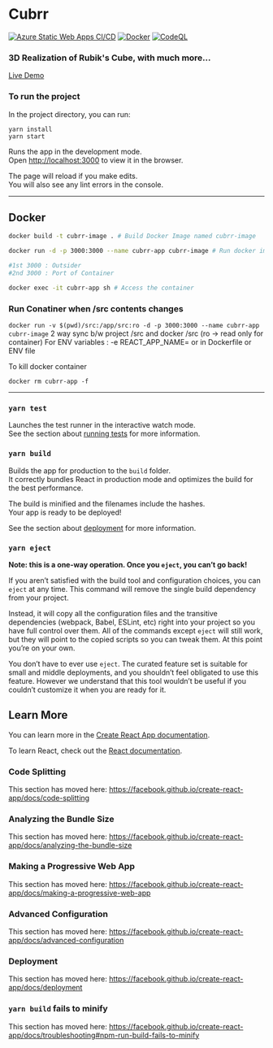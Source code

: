 # Cubrr

[![Azure Static Web Apps CI/CD](https://github.com/senorbeast/cubrr/actions/workflows/azure-static-web-apps-zealous-sky-085e4cf00.yml/badge.svg)](https://github.com/senorbeast/cubrr/actions/workflows/azure-static-web-apps-zealous-sky-085e4cf00.yml) [![Docker](https://github.com/senorbeast/cubrr/actions/workflows/docker-publish.yml/badge.svg)](https://github.com/senorbeast/cubrr/actions/workflows/docker-publish.yml)  [![CodeQL](https://github.com/senorbeast/cubrr/actions/workflows/codeql-analysis.yml/badge.svg)](https://github.com/senorbeast/cubrr/actions/workflows/codeql-analysis.yml) 
### 3D Realization of Rubik's Cube, with much more...
[ Live Demo ](https://zealous-sky-085e4cf00.1.azurestaticapps.net/)

### To run the project

In the project directory, you can run:

```
yarn install
yarn start
```

Runs the app in the development mode.<br />
Open [http://localhost:3000](http://localhost:3000) to view it in the browser.

The page will reload if you make edits.<br />
You will also see any lint errors in the console.

<hr>

## Docker

```bash
docker build -t cubrr-image . # Build Docker Image named cubrr-image

docker run -d -p 3000:3000 --name cubrr-app cubrr-image # Run docker image

#1st 3000 : Outsider
#2nd 3000 : Port of Container

docker exec -it cubrr-app sh # Access the container
```

### Run Conatiner when /src contents changes

`docker run -v $(pwd)/src:/app/src:ro -d -p 3000:3000 --name cubrr-app cubrr-image`
2 way sync b/w project /src and docker /src (ro -> read only for container)
For ENV variables : -e REACT_APP_NAME=
or in Dockerfile or ENV file

To kill docker container

`docker rm cubrr-app -f`

<hr>

### `yarn test`

Launches the test runner in the interactive watch mode.<br />
See the section about [running tests](https://facebook.github.io/create-react-app/docs/running-tests) for more information.

### `yarn build`

Builds the app for production to the `build` folder.<br />
It correctly bundles React in production mode and optimizes the build for the best performance.

The build is minified and the filenames include the hashes.<br />
Your app is ready to be deployed!

See the section about [deployment](https://facebook.github.io/create-react-app/docs/deployment) for more information.

### `yarn eject`

**Note: this is a one-way operation. Once you `eject`, you can’t go back!**

If you aren’t satisfied with the build tool and configuration choices, you can `eject` at any time. This command will remove the single build dependency from your project.

Instead, it will copy all the configuration files and the transitive dependencies (webpack, Babel, ESLint, etc) right into your project so you have full control over them. All of the commands except `eject` will still work, but they will point to the copied scripts so you can tweak them. At this point you’re on your own.

You don’t have to ever use `eject`. The curated feature set is suitable for small and middle deployments, and you shouldn’t feel obligated to use this feature. However we understand that this tool wouldn’t be useful if you couldn’t customize it when you are ready for it.

## Learn More

You can learn more in the [Create React App documentation](https://facebook.github.io/create-react-app/docs/getting-started).

To learn React, check out the [React documentation](https://reactjs.org/).

### Code Splitting

This section has moved here: https://facebook.github.io/create-react-app/docs/code-splitting

### Analyzing the Bundle Size

This section has moved here: https://facebook.github.io/create-react-app/docs/analyzing-the-bundle-size

### Making a Progressive Web App

This section has moved here: https://facebook.github.io/create-react-app/docs/making-a-progressive-web-app

### Advanced Configuration

This section has moved here: https://facebook.github.io/create-react-app/docs/advanced-configuration

### Deployment

This section has moved here: https://facebook.github.io/create-react-app/docs/deployment

### `yarn build` fails to minify

This section has moved here: https://facebook.github.io/create-react-app/docs/troubleshooting#npm-run-build-fails-to-minify
